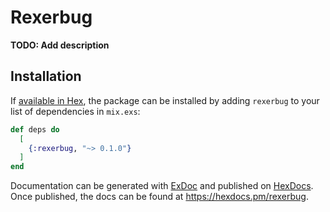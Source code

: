# Rexerbug

**TODO: Add description**

## Installation

If [available in Hex](https://hex.pm/docs/publish), the package can be installed
by adding `rexerbug` to your list of dependencies in `mix.exs`:

```elixir
def deps do
  [
    {:rexerbug, "~> 0.1.0"}
  ]
end
```

Documentation can be generated with [ExDoc](https://github.com/elixir-lang/ex_doc)
and published on [HexDocs](https://hexdocs.pm). Once published, the docs can
be found at <https://hexdocs.pm/rexerbug>.

